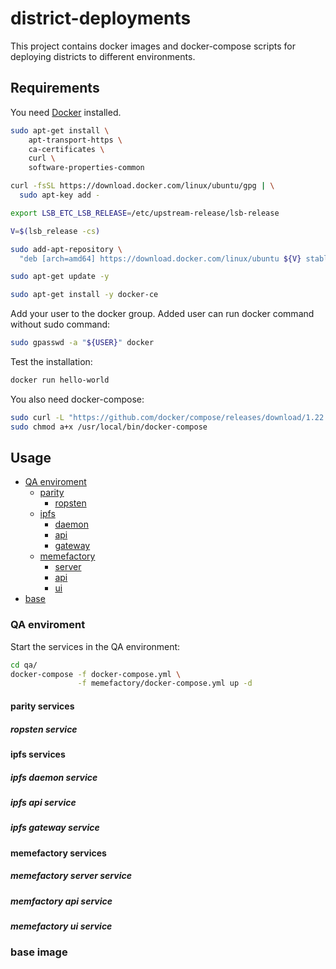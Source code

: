 # district-deployments

This project contains docker images and docker-compose scripts for deploying districts to different environments.

## Requirements

You need [Docker](https://www.docker.com/) installed.

```bash
sudo apt-get install \
    apt-transport-https \
    ca-certificates \
    curl \
    software-properties-common

curl -fsSL https://download.docker.com/linux/ubuntu/gpg | \
  sudo apt-key add -

export LSB_ETC_LSB_RELEASE=/etc/upstream-release/lsb-release

V=$(lsb_release -cs)

sudo add-apt-repository \
  "deb [arch=amd64] https://download.docker.com/linux/ubuntu ${V} stable"

sudo apt-get update -y

sudo apt-get install -y docker-ce
```

Add your user to the docker group. Added user can run docker command without sudo command:
```bash
sudo gpasswd -a "${USER}" docker
```

Test the installation:
```bash
docker run hello-world
```

You also need docker-compose:
``` bash
sudo curl -L "https://github.com/docker/compose/releases/download/1.22.0/docker-compose-$(uname -s)-$(uname -m)" -o /usr/local/bin/docker-compose
sudo chmod a+x /usr/local/bin/docker-compose
```

## Usage

- [QA enviroment](#qa)
  - [parity](#parity)
    - [ropsten](#parity-ropsten)
  - [ipfs](#ipfs)
    - [daemon](#ipfs-daemon)
    - [api](#ipfs-api)
    - [gateway](#)
  - [memefactory](#memfactory)
    - [server](#memfactory-server)
    - [api](#memefactory-api)
    - [ui](#memefactory-ui)
- [base](#base)

### <a name="qa"> QA enviroment </a>

Start the services in the QA environment:

``` bash
cd qa/
docker-compose -f docker-compose.yml \
               -f memefactory/docker-compose.yml up -d
```

#### <a name="parity"> parity services </a>
##### <a name="ropsten"> ropsten service </a>

#### <a name="ipfs"> ipfs services </a>
##### <a name="ipfs-daemon"> ipfs daemon service </a>

<!-- ```bash -->
<!-- docker exec -it qa_ipfs update-ui -->
<!-- ``` -->

##### <a name="ipfs-api"> ipfs api service </a>
##### <a name="ipfs-gateway"> ipfs gateway service </a>

#### <a name="memefactory"> memefactory services </a>

##### <a name="memfactory-server"> memefactory server service </a>
##### <a name="memefactory api"> memfactory api service </a>
##### <a name="memfactory ui"> memefactory ui service </a>

### <a name="base"> base image </a>

